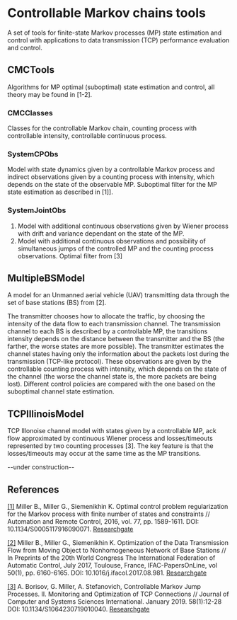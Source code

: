 # Controllable Markov chains tools

A set of tools for finite-state Markov processes (MP) state estimation and control with applications to data transmission (TCP) performance evaluation and control.

## CMCTools
Algorithms for MP optimal (suboptimal) state estimation and control, all theory may be found in [1-2].

### CMCClasses
Classes for the controllable Markov chain, counting process with controllable intensity, controllable continuous process.

### SystemCPObs
Model with state dynamics given by a controllable Markov process and indirect observations given by a counting process with intensity, 
which depends on the state of the observable MP. Suboptimal filter for the MP state estimation as described in [1]].

### SystemJointObs
1. Model with additional continuous observations given by Wiener process with drift and variance dependant on the state of the MP.
2. Model with additional continuous observations and possibility of simultaneous jumps of the controlled MP and the counting process observations.
Optimal filter from [3]

## MultipleBSModel
A model for an Unmanned aerial vehicle (UAV) transmitting data through the set of base stations (BS) from [2]. 

The transmitter chooses how to allocate the traffic, 
by choosing the intensity of the data flow to each transmission channel. The transmission channel to each BS is described by a controllable
MP, the transitions intensity depends on the distance between the transmitter and the BS (the farther, the worse states are more possible). The transmitter estimates 
the channel states having only the information about the packets lost during the transmission (TCP-like protocol). These observations are given by the controllable 
counting process with intensity, which depends on the state of the channel (the worse the channel state is, the more packets are being lost). Different control policies are compared with
the one based on the suboptimal channel state estimation.

## TCPIllinoisModel
TCP Illonoise channel model with states given by a controllable MP, ack flow approximated by continuous Wiener process and losses/timeouts represented by two counting processes [3]. 
The key feature is that the losses/timeouts may occur at the same time as the MP transitions.

--under construction--

## References
[[1]](https://link.springer.com/article/10.1134/S0005117916090071) 
Miller B., Miller G., Siemenikhin K. Optimal control problem regularization for the Markov process with finite number of states and constraints // Automation and Remote Control, 2016, vol. 77, pp. 1589-1611. DOI: 10.1134/S0005117916090071.
[Researchgate](https://www.researchgate.net/publication/307946969_Optimal_control_problem_regularization_for_the_Markov_process_with_finite_number_of_states_and_constraints)

[[2]](http://www.sciencedirect.com/science/article/pii/S2405896317314544)
Miller B., Miller G., Siemenikhin K. Optimization of the Data Transmission Flow from Moving Object to Nonhomogeneous Network of Base Stations // In Preprints of the 20th World Congress The International Federation of Automatic Control, July 2017, Toulouse, France, IFAC-PapersOnLine, vol 50(1), pp. 6160-6165. 
DOI: 10.1016/j.ifacol.2017.08.981. [Researchgate](https://www.researchgate.net/publication/320465943_Optimization_of_the_Data_Transmission_Flow_from_Moving_Object_to_Nonhomogeneous_Network_of_Base_Stations)

[[3]](https://link.springer.com/article/10.1134/S1064230719010040)
A. Borisov, G. Miller, A. Stefanovich, Controllable Markov Jump Processes. II. Monitoring and Optimization of TCP Connections // Journal of Computer and Systems Sciences International. January 2019. 58(1):12-28
DOI: 10.1134/S1064230719010040. [Researchgate](https://www.researchgate.net/publication/332468208_Controllable_Markov_Jump_Processes_II_Monitoring_and_Optimization_of_TCP_Connections)

